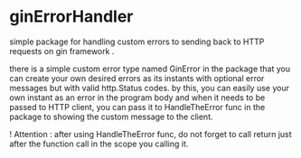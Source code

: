 # ginErrorHandler
simple package for handling custom errors to sending back to HTTP requests on gin framework .

there is a simple custom error type named GinError in the package that you can create
your own desired errors as its instants with optional error messages but with
valid http.Status codes.
by this, you can easily use your own instant as an error in the program body and when it needs to be passed to HTTP client,
you can pass it to HandleTheError func in the package to showing the custom message to the client.

 ! Attention : after using HandleTheError func, do not forget to call return just after the function call  in the scope you calling it. 

